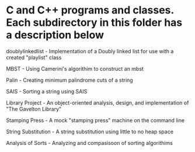 # C and C++ programs and classes. Each subdirectory in this folder has a description below

doublylinkedlist - Implementation of a Doubly linked list for use with a created "playlist" class

MBST - Using Camerini's algorithim to construct an mbst

Palin - Creating minimum palindrome cuts of a string

SAIS - Sorting a string using SAIS 

Library Project - An object-oriented analysis, design, and implementation of "The Gavelton Library"

Stamping Press - A mock "stamping press" machine on the command line

String Substitution - A string substitution using little to no heap space

Analysis of Sorts - Analyzing and compasisoon of sorting algorithims


